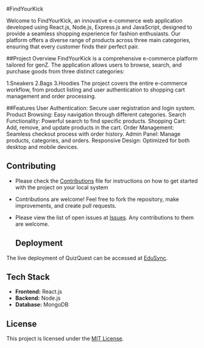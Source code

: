 #FindYourKick

Welcome to FindYourKick, an innovative e-commerce web application  developed using React.js, Node.js, Express.js and JavaScript, designed to provide a seamless shopping experience for fashion enthusiasts. Our platform offers a diverse range of products across three main categories, ensuring that every customer finds their perfect pair.

##Project Overview
FindYourKick is a comprehensive e-commerce platform tailored for  genZ. The application allows users to browse, search, and purchase goods from three distinct categories:

1.Sneakers
2.Bags
3.Hoodies
The project covers the entire e-commerce workflow, from product listing and user authentication to shopping cart management and order processing.

##Features
User Authentication: Secure user registration and login system.
Product Browsing: Easy navigation through different categories.
Search Functionality: Powerful search to find specific products.
Shopping Cart: Add, remove, and update products in the cart.
Order Management: Seamless checkout process with order history.
Admin Panel: Manage products, categories, and orders.
Responsive Design: Optimized for both desktop and mobile devices.

## Contributing
- Please check the [Contributions](https://github.com/Akash-Singh04/EduSync/blob/master/CONTRIBUTING.md) file for instructions on how to get started with the project on your local system
- Contributions are welcome! Feel free to fork the repository, make improvements, and create pull requests.
- Please view the list of open issues at [Issues](https://github.com/Akash-Singh04/EduSync/issues). Any contributions to them are welcome.

  ## Deployment

The live deployment of QuizQuest can be accessed at [EduSync](https://edu-sync-phi.vercel.app/).

  ## Tech Stack

- **Frontend:** React.js
- **Backend:** Node.js
- **Database:** MongoDB

## License

This project is licensed under the [MIT License](LICENSE).
